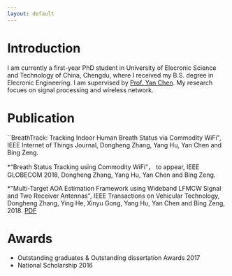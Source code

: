 ```yaml
---
layout: default
---
```


# Introduction
I am currently a first-year PhD student in University of Elecronic Science and Technology of China, Chengdu, where I received my B.S. degree
in Elecronic Engineering. I am supervised by [Prof. Yan Chen](https://scholar.google.com.hk/citations?user=MVOCn1AAAAAJ&hl=en). My research focues on signal processing and wireless network.

# Publication
``BreathTrack: Tracking Indoor Human Breath Status via Commodity WiFi", IEEE Internet of Things Journal, Dongheng Zhang, Yang Hu, Yan Chen and Bing Zeng. 

*“Breath Status Tracking using Commodity WiFi”， to appear, IEEE GLOBECOM 2018, Dongheng Zhang, Yang Hu, Yan Chen and Bing Zeng.


*"Multi-Target AOA Estimation Framework using Wideband LFMCW Signal and Two Receiver Antennas", IEEE Transactions on Vehicular Technology, Dongheng Zhang, Ying He, Xinyu Gong, Yang Hu, Yan Chen and Bing Zeng, 2018. [PDF](./AOA180418.pdf)


# Awards
* Outstanding graduates & Outstanding dissertation Awards 2017
* National Scholarship 2016



